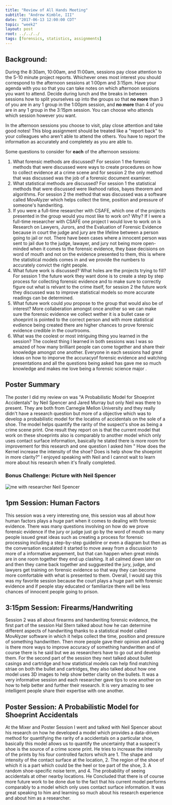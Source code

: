 ```yaml
---
title: "Review of All Hands Meeting"
subtitle: "Andrew Kimble, III"
date: "2017-06-13 12:00:00 CDT"
topic: "week2"
layout: post
root: ../../../
tags: [forensics, statistics, assignments]
---
```

 
## Background:

During the 8:30am, 10:00am, and 11:00am, sessions pay close attention to the 5-10 minute project reports. Whichever ones most interest you should correspond to the afternoon sessions at 1:00pm and 3:15pm. Have your agenda with you so that you can take notes on which afternoon sessions you want to attend. Decide during lunch and the breaks in between sessions how to split yourselves up into the groups so that **no more** than 3 of you are in any 1 group in the 1:00pm session, and **no more** than 4 of you are in any 1 group in the 3:15pm session. You can choose who attends which session however you want. 

In the afternoon sessions you choose to visit, play close attention and take good notes! This blog assignment should be treated like a "report back" to your colleagues who aren't able to attend the others. You have to report the information as accurately and completely as you are able to.

Some questions to consider for **each** of the afternoon sessions:

1. What forensic methods are discussed?
For session 1 the forensic methods that were discussed were ways to create procedures on how to collect evidence at a crime scene and for session 2 the only method that was discussed was the job of a forensic document examiner.
2. What statistical methods are discussed?
For session 1 the statistical methods that were discussed were likehood ratios, bayes theorem and algorithms. For session 2 the method that was discussed was a software called MovAlyzer which helps collect the time, position and pressure of someone's handwriting.
3. If you were a full-time researcher with CSAFE, which one of the projects presented in the group would you most like to work on? Why?
If I were a full-time researcher with CSAFE one project I would love to work on is Research on Lawyers, Jurors, and the Evaluation of Forensic Evidence because in court the judge and jury are the lifeline between a person going to jail or not. There have been cases where a innocent person was sent to jail due to the judge, lawayer, and jury not being more open-minded when it comes to the forensic evidence, they base decisions on word of mouth and not on the evidence presented to them, this is where the statistical models comes in and we provide the numbers to accurately convict the right people.
4. What future work is discussed? What holes are the projects trying to fill?
For session 1 the future work they want done is to create a step by step process for collecting forensic evidence and to make sure to correctly figure out what is relvant to the crime itself, for session 2 the future work they discussed was to improve statistical models so more accurate readings can be determined. 
5. What future work could *you* propose to the group that would also be of interest?
More collaberation amongst once another so we can make sure the forensic evidence we collect wether it is a bullet case or shoeprint is pointed to the correct person and with more statistical evdience being created there are higher chances to prove forensic evidence credible in the courtrooms.
6. What was the coolest or most intriguing thing you learned in the session?
The coolest thing I learned in both sessions was I was so amazed of how many brilliant people can come together and share their knowledge amongst one another. Everyone in each sessions had great ideas on how to imporve the accuracyof forensic evidence and watching presentations and all the questions being asked has gave me so much knowledge and makes me love being a forensic science major .

## Poster Summary 

The poster I did my review on was "A Probabilistic Model for Shoeprint Accidentals" by Neil Spencer and Jared Murray but only Neil was there to present. They are both from Carnegie Mellon University and they really didn't have a research question but more of a objective which was to develop a probabilistic model for the locatins of accidentals on the sole of a shoe. The model helps quantify the rarity of the suspect's shoe as being a crime scene print. One result they report on is that the current model that work on these shoeprints also is comparably to another model which only uses contact surface information, basically he stated there is more room for improvement for this research and one question I asked him " How does the Kernel increase the intensity of the shoe? Does is help show the shoeprint in more clarity?" I enjoyed speaking with Neil and I cannot wait to learn more about his research when it's finally completed.


### Bonus Challenge: Picture with Neil Spencer

![me with researcher Neil Spencer](https://outlook.office.com/owa/service.svc/s/GetFileAttachment?id=AAMkAGQ2NGJlMGEzLWMyYjktNDk3ZC05OGI0LTljYTdmMmU4M2M5OABGAAAAAABfkvfOMJ4eTLg48Bs5z8%2FVBwDTWInxJxSgR6sdMLEok%2FEkAAAAAAEMAADTWInxJxSgR6sdMLEok%2FEkAAAF5jOdAAABEgAQALzkXXIRmWdGpOlf1EkhHxM%3D&X-OWA-CANARY=QzMHXQaUX0Kv-w1BDcNbPOBMDlf7sNQYhGsMTmDVLvNFm_m6g6goZXLkcVOwkI1sQllgwGWXtR8.&isImagePreview=True)

## 1pm Session: Human Factors

This session was a very interesting one, this session was all about how human factors plays a huge part when it comes to dealing with forensic evidence. There was many questions involving on how do we prove forensic evidence if the jury or judge just go by the word of mouth so many people issued great ideas such as creating a process for forensic processing including a step-by-step guideline or even a diagram but then as the conversation escalated it started to move away from a discussion to more of a informative arguement, but that can happen when great minds are in one room together they end up clashing.
It all calmed down later on and then they came back together and sugguested the jury, judge, and lawyers get training on forensic evidence so that way they can become more comfortable with what is presented to them. Overall, I would say this was my favorite session because the court plays a huge part with forensic evidence and if people stay educated or familiarize there will be less chances of innocent people going to prison.

## 3:15pm Session: Firearms/Handwriting

Session 2 was all about firearms and handwriting forensic evidence, the first part of the session Hal Stern talked about how he can determine different aspects of handwriting thanks to a statistical model called MovAlyzer software in which it helps collect the time, position and pressure of something handwritten. Then more people gave their opinion and asking is there more ways to improve accuracy of something handwritten and of course there is he said but we as researchers have to go out and develop them. 
For the second part of the session they next talked about bullet casings and cartridge and how statistical models can help find matching striae on both the bullet and cartridges, they also talked about how one model uses 3D images to help show better clarity on the bullets. It was a very informative session and each researcher gave tips to one another on how to help better and further their research. It is very amazing to see intelligent people share their expertise with one another.

## Poster Session: A Probabilistic Model for Shoeprint Accidentals

At the Mixer and Poster Session I went and talked with Neil Spencer about his research on how he developed a model which provides a data-driven method for quantifying the rarity of a accidentals on a particular shoe, basically this model allows us to quantify the uncertainty that a suspect's shoe is the source of a crime scene print. He tries to increase the intensity of the prints by his four controlled factors which are 1. The shape and intensity of the contact surface at the location, 2. The region of the shoe of which it is a part which could be the heel or toe part of the shoe, 3. A random shoe-specific noise term, and 4. The probability of seeing accidentals at other nearby locations. He Concluded that there is of course more future work to be done due to the fact that his current model performs comparably to a model which only uses contact surface information. It was great speaking to him and learning so much about his research experience and about him as a researcher.

